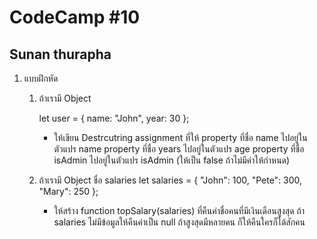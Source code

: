 # CodeCamp #10
## Sunan thurapha
1. แบบฝึกหัด <br/>
   1. ถ้าเรามี Object 
    
      let user = {
        name: "John",
        year: 30
     };

			
      - ให้เขียน Destrcutring assignment ที่ให้
      property ที่ชื่อ name ไปอยู่ในตัวแปร name
      property ที่ชื่อ years ไปอยู่ในตัวแปร age
      property ที่ชื่อ isAdmin ไปอยู่ในตัวแปร isAdmin (ให้เป็น false ถ้าไม่มีค่าให้กำหนด)

   2. ถ้าเรามี Object ชื่อ salaries
      let salaries = {
          "John": 100,
         "Pete": 300,
         "Mary": 250
     };
 
      - ให้สร้าง function topSalary(salaries) ที่คืนค่าชื่อคนที่มีเงินเดือนสูงสุด
      ถ้า salaries ไม่มีข้อมูลให้คืนค่าเป็น null
      ถ้าสูงสุดมีหลายคน ก็ให้คืนใครก็ได้สักคน
